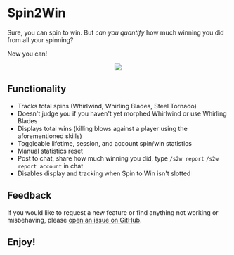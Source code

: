 # Spin2Win

Sure, you can spin to win. But _can you quantify_ how much winning you did from all your spinning?

Now you can!

<p align="center">
    <img src="https://user-images.githubusercontent.com/4276170/248514779-734755d4-ee2d-4fc1-8bb2-9ab89f325a9f.png"><br>
</p>

## Functionality
- Tracks total spins (Whirlwind, Whirling Blades, Steel Tornado)
- Doesn't judge you if you haven't yet morphed Whirlwind or use Whirling Blades
- Displays total wins (killing blows against a player using the aforementioned skills)
- Toggleable lifetime, session, and account spin/win statistics
- Manual statistics reset
- Post to chat, share how much winning you did, type `/s2w report` `/s2w report account` in chat
- Disables display and tracking when Spin to Win isn't slotted

## Feedback
If you would like to request a new feature or find anything not working or misbehaving, please [open an issue on GitHub](https://github.com/inimicus/Spin2Win/issues/new/choose).

## Enjoy!

